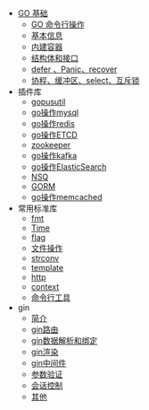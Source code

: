 - [GO 基础]()
  - [GO 命令行操作](/go语言/GO基础/go命令行操作.md)
  - [基本信息](/go语言/GO基础/基本信息.md)
  - [内建容器](/go语言/GO基础/内建容器.md)
  - [结构体和接口](/go语言/GO基础/结构体和接口.md)
  - [defer 、Panic、recover](/go语言/GO基础/错误处理.md)
  - [协程、缓冲区、select、互斥锁](go语言/GO基础/协程、缓冲区、select、互斥锁.md)
- 插件库
  - [gopusutil](后端篇/go语言/插件库/gopusutil.md)
  - [go操作mysql](后端篇/go语言/插件库/go操作mysql.md)
  - [go操作redis](后端篇/go语言/插件库/go操作redis.md)
  - [go操作ETCD](后端篇/go语言/插件库/go操作etcd.md)
  - [zookeeper](后端篇/go语言/插件库/go操作zookeeper.md)
  - [go操作kafka](后端篇/go语言/插件库/go操作kafka.md)
  - [go操作ElasticSearch](后端篇/go语言/插件库/go操作ElasticSearch.md)
  - [NSQ](后端篇/go语言/插件库/go操作NSQ.md)
  - [GORM](后端篇/go语言/插件库/gorm.md)
  - [go操作memcached](后端篇/go语言/插件库/go操作memcached.md)
- 常用标准库
  - [fmt](后端篇/go语言/常用标准库/fmt.md)
  - [Time](后端篇/go语言/常用标准库/time包.md)
  - [flag](后端篇/go语言/常用标准库/flag.md)
  - [文件操作](后端篇/go语言/常用标准库/文件操作.md)
  - [strconv](后端篇/go语言/常用标准库/strconv包.md)
  - [template](后端篇/go语言/常用标准库/template包.md)
  - [http](后端篇/go语言/常用标准库/http包.md)
  - [context](后端篇/go语言/常用标准库/context.md)
  - [命令行工具](后端篇/go语言/常用标准库/命令行工具.md)
- gin
  - [简介](后端篇/go语言/框架篇/gin/简介.md)
  - [gin路由](后端篇/go语言/框架篇/gin/gin路由.md)
  - [gin数据解析和绑定](后端篇/go语言/框架篇/gin/gin数据解析和绑定.md)
  - [gin渲染](后端篇/go语言/框架篇/gin/gin渲染.md)
  - [gin中间件](后端篇/go语言/框架篇/gin/gin中间件.md)
  - [参数验证](后端篇/go语言/框架篇/gin/参数验证.md)
  - [会话控制](后端篇/go语言/框架篇/gin/会话控制.md)
  - [其他](后端篇/go语言/框架篇/gin/其他.md)

